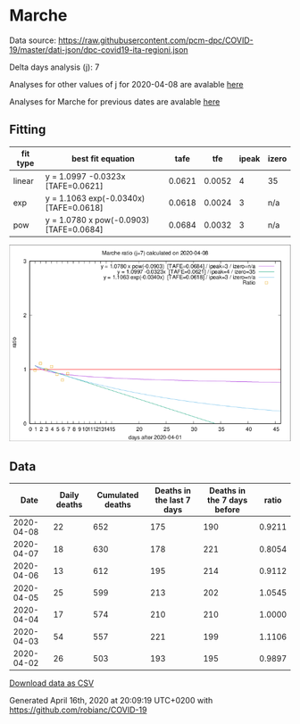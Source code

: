 # Marche

Data source: https://raw.githubusercontent.com/pcm-dpc/COVID-19/master/dati-json/dpc-covid19-ita-regioni.json

Delta days analysis (j): 7

Analyses for other values of j for 2020-04-08 are avalable [here](../2020-04-08/README.md)

Analyses for Marche for previous dates are avalable [here](../README.md)

## Fitting 
|fit type|best fit equation|tafe|tfe|ipeak|izero|
|-------|-----|--------|------|---|---|
|linear|y = 1.0997 -0.0323x  [TAFE=0.0621]|0.0621|0.0052|4|35|
|exp|y = 1.1063 exp(-0.0340x)  [TAFE=0.0618]|0.0618|0.0024|3|n/a|
|pow|y = 1.0780 x pow(-0.0903)  [TAFE=0.0684]|0.0684|0.0032|3|n/a|

![Plot](COVID-19_marche_j7_2020-04-08.png)

## Data
|Date|Daily deaths|Cumulated deaths|Deaths in the last 7 days|Deaths in the 7 days before|ratio|
|----|----------|-----------|-------|--------------------|-----|
|2020-04-08|22|652|175|190|0.9211|
|2020-04-07|18|630|178|221|0.8054|
|2020-04-06|13|612|195|214|0.9112|
|2020-04-05|25|599|213|202|1.0545|
|2020-04-04|17|574|210|210|1.0000|
|2020-04-03|54|557|221|199|1.1106|
|2020-04-02|26|503|193|195|0.9897|

[Download data as CSV](COVID-19_marche_j7_2020-04-08.csv)

Generated April 16th, 2020 at 20:09:19 UTC+0200 with https://github.com/robianc/COVID-19
